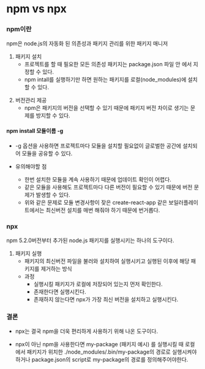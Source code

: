 # npm vs npx



### npm이란

npm은 node.js의 자동화 된 의존성과 패키지 관리를 위한 패키지 매니저

1. 패키지 설치 
   - 프로젝트를 할 때 필요한 모든 의존성 패키지는 package.json 파일 안 에서 지정할 수 있다.
   - npm intall를 실행하기만 하면 원하는 패키지를 로컬(node_modules)에 설치할 수 있다. 

2) 버전관리 제공
   - npm은 패키지의 버전을 선택할 수 있기 때문에 패키지 버전 차이로 생기는 문제를 방지할 수 있다. 

 

#### npm install 모듈이름 -g

- -g 옵션을 사용하면 프로젝트마다 모듈을 설치할 필요없이 글로벌한 공간에 설치되어 모듈을 공유할 수 있다.

- 유의해야할 점
  - 한번 설치한 모듈을 계속 사용하기 때문에 업데이트 확인이 어렵다. 
  - 같은 모듈을 사용해도 프로젝트마다 다른 버전이 필요할 수 있기 때문에 버전 문제가 발생할 수 있다.
  - 위와 같은 문제로 모듈 변경사항이 잦은 create-react-app 같은 보일러플레이트에서는 최신버전 설치를 매번 해줘야 하기 때문에 번거롭다. 



### npx

npm 5.2.0버전부터 추가된 node.js 패키지를 실행시키는 하나의 도구이다. 



1. 패키지 실행
   - 패키지의 최신버전 파일을 불러와 설치하여 실행시키고 실행된 이후에 해당 패키지를 제거하는 방식
   - 과정
     - 실행시킬 패키지가 로컬에 저장되어 있는지 먼저 확인한다.
     - 존재한다면 실행시킨다. 
     - 존재하지 않는다면 npx가 가장 최신 버전을 설치하고 실행시킨다. 

 

 

### 결론

- npx는 결국 npm을 더욱 편리하게 사용하기 위해 나온 도구이다. 

- npx이 아닌 npm을 사용한다면 my-package (패키지 예시) 를 실행시킬 때 로컬에서 패키지가 위치한 ./node_modules/.bin/my-package의 경로로 실행시켜야하거나 package.json의 script로 my-package의 경로를 정의해주어야한다.